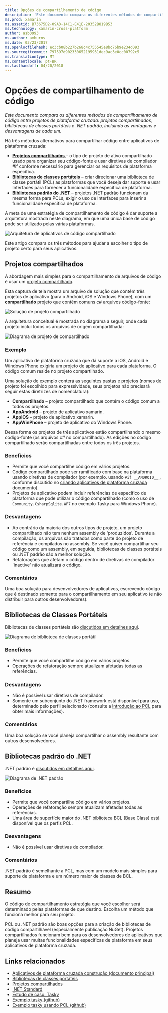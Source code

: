 ```yaml
---
title: Opções de compartilhamento de código
description: 'Este documento compara os diferentes métodos de compartilhamento de código entre projetos de plataforma cruzada: projetos compartilhados, bibliotecas de classes portáteis e .NET padrão, incluindo as vantagens e desvantagens de cada um.'
ms.prod: xamarin
ms.assetid: B73675D2-09A3-14C1-E41E-20352B819B53
ms.technology: xamarin-cross-platform
author: asb3993
ms.author: amburns
ms.date: 03/23/2017
ms.openlocfilehash: ec3cb08b227b268c4c755545e8bc76b9e234d093
ms.sourcegitcommit: 797597d902330652195931dec9ac3e0cc00792c5
ms.translationtype: MT
ms.contentlocale: pt-BR
ms.lasthandoff: 04/20/2018
---
```

# <a name="sharing-code-options"></a>Opções de compartilhamento de código

_Este documento compara os diferentes métodos de compartilhamento de código entre projetos de plataforma cruzada: projetos compartilhados, bibliotecas de classes portáteis e .NET padrão, incluindo as vantagens e desvantagens de cada um._

Há três métodos alternativos para compartilhar código entre aplicativos de plataforma cruzada:

-   [**Projetos compartilhados** ](#Shared_Projects) – o tipo de projeto de ativo compartilhado usado para organizar seu código-fonte e usar diretivas de compilador #if conforme necessário para gerenciar os requisitos de plataforma específica.
-   [**Bibliotecas de classes portáteis** ](#Portable_Class_Libraries) – criar direcionar uma biblioteca de classe portátil (PCL) as plataformas que você deseja dar suporte e usar Interfaces para fornecer a funcionalidade específica de plataforma.
-   [**Bibliotecas padrão do .NET** ](#Net_Standard) – projetos .NET padrão funcionam da mesma forma para PCLs, exigir o uso de Interfaces para inserir a funcionalidade específica de plataforma.

A meta de uma estratégia de compartilhamento de código é dar suporte a arquitetura mostrada neste diagrama, em que uma única base de código pode ser utilizado pelas várias plataformas.

 ![](code-sharing-images/conceptualarchitecture.png "Arquitetura de aplicativos de código compartilhado")

Este artigo compara os três métodos para ajudar a escolher o tipo de projeto certo para seus aplicativos.

<a name="Shared_Projects" />

## <a name="shared-projects"></a>Projetos compartilhados

A abordagem mais simples para o compartilhamento de arquivos de código é usar um [projeto compartilhado](~/cross-platform/app-fundamentals/shared-projects.md).

Esta captura de tela mostra um arquivo de solução que contém três projetos de aplicativo (para o Android, iOS e Windows Phone), com um **compartilhado** projeto que contém comuns c# arquivos código-fonte:

 ![](code-sharing-images/sharedsolution.png "Solução de projeto compartilhado")

A arquitetura conceitual é mostrada no diagrama a seguir, onde cada projeto inclui todos os arquivos de origem compartilhada:

 ![](code-sharing-images/sharedassetproject.png "Diagrama de projeto de compartilhado")


### <a name="example"></a>Exemplo

Um aplicativo de plataforma cruzada que dá suporte a iOS, Android e Windows Phone exigiria um projeto de aplicativo para cada plataforma. O código comum reside no projeto compartilhado.

Uma solução de exemplo conterá as seguintes pastas e projetos (nomes de projeto foi escolhido para expressividade, seus projetos não precisará seguir estas diretrizes de nomenclatura):

-   **Compartilhado** – projeto compartilhado que contém o código comum a todos os projetos.
-   **AppAndroid** – projeto de aplicativo xamarin.
-   **AppiOS** – projeto de aplicativo xamarin.
-   **AppWinPhone** – projeto de aplicativo do Windows Phone.


Dessa forma os projetos de três aplicativos estão compartilhando o mesmo código-fonte (os arquivos c# no compartilhado). As edições no código compartilhado serão compartilhadas entre todos os três projetos.


### <a name="benefits"></a>Benefícios

-  Permite que você compartilhe código em vários projetos.
-  Código compartilhado pode ser ramificado com base na plataforma usando diretivas de compilador (por exemplo. usando `#if __ANDROID__` , conforme discutido no [criando aplicativos de plataforma cruzada](~/cross-platform/app-fundamentals/building-cross-platform-applications/index.md) documento).
-  Projetos de aplicativo podem incluir referências de específico de plataforma que pode utilizar o código compartilhado (como o uso de `Community.CsharpSqlite.WP7` no exemplo Tasky para Windows Phone).



### <a name="disadvantages"></a>Desvantagens

-  Ao contrário da maioria dos outros tipos de projeto, um projeto compartilhado não tem nenhum assembly de 'produzidos'. Durante a compilação, os arquivos são tratados como parte do projeto de referência e compilados no assembly. Se você quiser compartilhar seu código como um assembly, em seguida, bibliotecas de classes portáteis ou .NET padrão são a melhor solução.
-  Refatorações que afetam o código dentro de diretivas de compilador 'inactive' não atualizará o código.


 <a name="Shared_Remarks" />

### <a name="remarks"></a>Comentários

Uma boa solução para desenvolvedores de aplicativos, escrevendo código que é destinado somente para o compartilhamento em seu aplicativo (e não distribuir para outros desenvolvedores).

 <a name="Portable_Class_Libraries" />


## <a name="portable-class-libraries"></a>Bibliotecas de Classes Portáteis


Bibliotecas de classes portáteis são [discutidos em detalhes aqui](~/cross-platform/app-fundamentals/pcl.md).

 ![](code-sharing-images/portableclasslibrary.png "Diagrama de biblioteca de classes portátil")


### <a name="benefits"></a>Benefícios

-  Permite que você compartilhe código em vários projetos.
-  Operações de refatoração sempre atualizam afetadas todas as referências.


### <a name="disadvantages"></a>Desvantagens

-  Não é possível usar diretivas de compilador.
-  Somente um subconjunto do .NET framework está disponível para uso, determinado pelo perfil selecionado (consulte a [Introdução ao PCL](~/cross-platform/app-fundamentals/pcl.md) para obter mais informações).


### <a name="remarks"></a>Comentários

Uma boa solução se você planeja compartilhar o assembly resultante com outros desenvolvedores.



<a name="Net_Standard" />

## <a name="net-standard-libraries"></a>Bibliotecas padrão do .NET

.NET padrão é [discutidos em detalhes aqui](~/cross-platform/app-fundamentals/net-standard.md).

![](code-sharing-images/netstandard.png "Diagrama de .NET padrão")

### <a name="benefits"></a>Benefícios

-  Permite que você compartilhe código em vários projetos.
-  Operações de refatoração sempre atualizam afetadas todas as referências.
-  Uma área de superfície maior do .NET biblioteca BCL (Base Class) está disponível que os perfis PCL.

### <a name="disadvantages"></a>Desvantagens

 -  Não é possível usar diretivas de compilador.

### <a name="remarks"></a>Comentários

.NET padrão é semelhante a PCL, mas com um modelo mais simples para suporte de plataforma e um número maior de classes de BCL.



## <a name="summary"></a>Resumo

O código de compartilhamento estratégia que você escolher será determinado pelas plataformas de que destino. Escolha um método que funciona melhor para seu projeto.

PCL ou .NET padrão são boas opções para a criação de bibliotecas de código compartilhável (especialmente publicação NuGet). Projetos compartilhados funcionam bem para os desenvolvedores de aplicativos que planeja usar muitas funcionalidades específicas de plataforma em seus aplicativos de plataforma cruzada.


## <a name="related-links"></a>Links relacionados

- [Aplicativos de plataforma cruzada construção (documento principal)](~/cross-platform/app-fundamentals/building-cross-platform-applications/index.md)
- [Bibliotecas de classes portáteis](~/cross-platform/app-fundamentals/pcl.md)
- [Projetos compartilhados](~/cross-platform/app-fundamentals/shared-projects.md)
- [.NET Standard](~/cross-platform/app-fundamentals/net-standard.md)
- [Estudo de caso: Tasky](~/cross-platform/app-fundamentals/building-cross-platform-applications/case-study-tasky.md)
- [Exemplo tasky (github)](https://github.com/xamarin/mobile-samples/tree/master/Tasky)
- [Exemplo tasky usando PCL (github)](https://github.com/xamarin/mobile-samples/tree/master/TaskyPortable)
